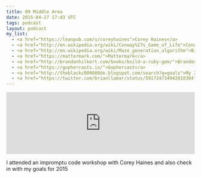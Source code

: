 ```yaml
---
title: 09 Middle Area
date: 2015-04-27 17:43 UTC
tags: podcast
layout: podcast
my_list:  
  - <a href="https://leanpub.com/u/coreyhaines">Corey Haines</a>
  - <a href="http://en.wikipedia.org/wiki/Conway%27s_Game_of_Life">Conways Game of Life</a>
  - <a href="http://en.wikipedia.org/wiki/Maze_generation_algorithm">Binaray Maze Generator</a>
  - <a href="https://mattermark.com/">Mattermark</a>
  - <a href="http://brandonhilkert.com/books/build-a-ruby-gem/">Brandon Hilkert's - Build a Ruby Gem"</a>
  - <a href="https://gophercasts.io/">Gophercast</a>
  - <a href="http://theblackc000000de.blogspot.com/search?q=goals">My 2015 Goals</a>
  - <a href="https://twitter.com/brianllamar/status/591724734942818304">Pick - cmd + shift + t</a>
---
```

<iframe width="100%" height="166" scrolling="no" frameborder="no" src="https://w.soundcloud.com/player/?url=https%3A//api.soundcloud.com/tracks/202813424&amp;color=ff9900&amp;auto_play=false&amp;hide_related=false&amp;show_comments=true&amp;show_user=true&amp;show_reposts=false"></iframe>

I attended an impromptu code workshop with Corey Haines and also check in with my goals for 2015
